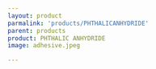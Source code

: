 ```yaml
---
layout: product
parmalink: 'products/PHTHALICANHYDRIDE'
parent: products
product: PHTHALIC ANHYDRIDE 
image: adhesive.jpeg

---
```

